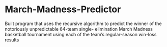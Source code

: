# March-Madness-Predictor
Built program that uses the recursive algorithm to predict the winner of the notoriously unpredictable 64-team single-
elimination March Madness basketball tournament using each of the team’s regular-season win-loss results
